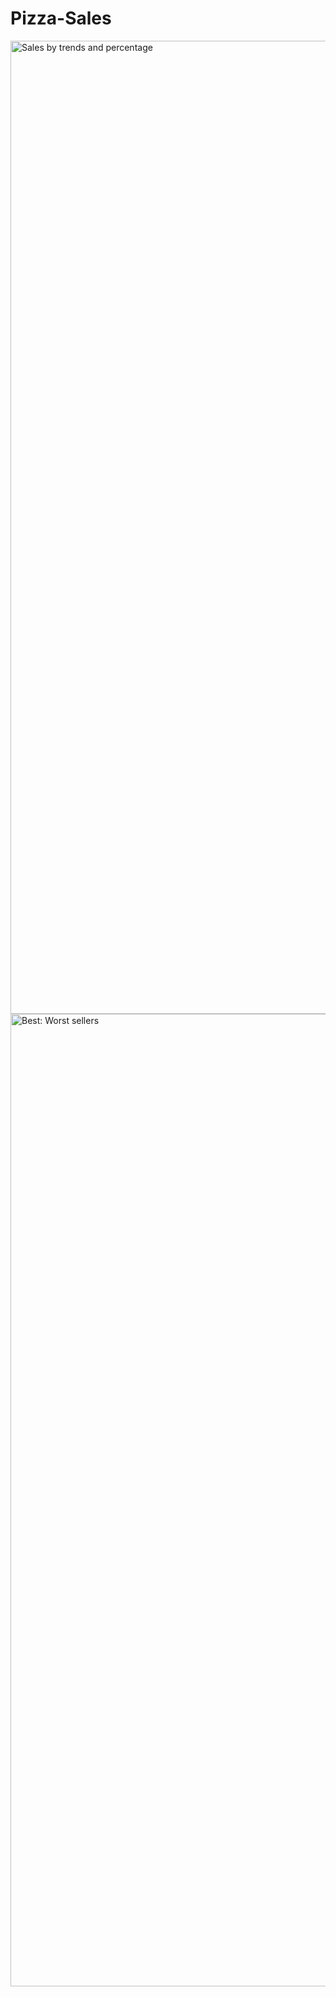 # Pizza-Sales

<img width="1557" alt="Sales by trends and percentage" src="https://github.com/user-attachments/assets/e8299c90-51c1-43da-ad91-3e6944f0d125">



<img width="1556" alt="Best: Worst sellers" src="https://github.com/user-attachments/assets/16b82dba-2b0d-4c0e-a9ef-e3281015b488">
